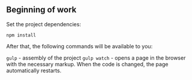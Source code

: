 ## Beginning of work

Set the project dependencies:

`npm install`

After that, the following commands will be available to you:

`gulp` - assembly of the project
`gulp watch` - opens a page in the browser with the necessary markup. When the code is changed, the page automatically restarts.